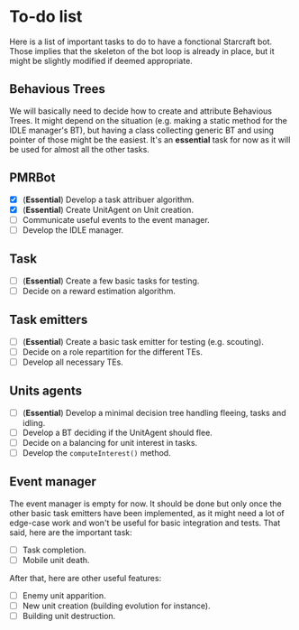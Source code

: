 # To-do list

Here is a list of important tasks to do to have a fonctional Starcraft bot. Those implies that the skeleton of the bot loop is already in place, but it might be slightly modified if deemed appropriate.

## Behavious Trees

We will basically need to decide how to create and attribute Behavious Trees. It might depend on the situation (e.g. making a static method for the IDLE manager's BT), but having a class collecting generic BT and using pointer of those might be the easiest.
It's an **essential** task for now as it will be used for almost all the other tasks.

## PMRBot


 - [x] (**Essential**) Develop a task attribuer algorithm.
 - [x] (**Essential**) Create UnitAgent on Unit creation.
 - [ ] Communicate useful events to the event manager.
 - [ ] Develop the IDLE manager.

## Task
 - [ ] (**Essential**) Create a few basic tasks for testing.
 - [ ] Decide on a reward estimation algorithm.

## Task emitters
 - [ ] (**Essential**) Create a basic task emitter for testing (e.g. scouting).
 - [ ] Decide on a role repartition for the different TEs.
 - [ ] Develop all necessary TEs.

## Units agents
 - [ ] (**Essential**) Develop a minimal decision tree handling fleeing, tasks and idling.
 - [ ] Develop a BT deciding if the UnitAgent should flee.
 - [ ] Decide on a balancing for unit interest in tasks.
 - [ ] Develop the `computeInterest()` method.

## Event manager

The event manager is empty for now. It should be done but only once the other basic task emitters have been implemented, as it might need a lot of edge-case work and won't be useful for basic integration and tests.
That said, here are the important task:
 - [ ] Task completion.
 - [ ] Mobile unit death.

After that, here are other useful features:
 - [ ] Enemy unit apparition.
 - [ ] New unit creation (building evolution for instance).
 - [ ] Building unit destruction.